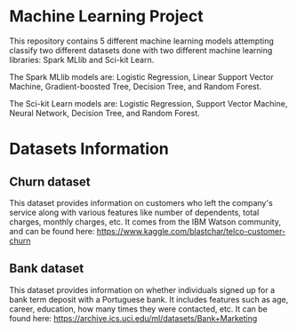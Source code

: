 # Machine Learning Project
This repository contains 5 different machine learning models attempting classify two different datasets done with two different machine learning libraries: Spark MLlib and Sci-kit Learn. 

The Spark MLlib models are: Logistic Regression, Linear Support Vector Machine, Gradient-boosted Tree, Decision Tree, and Random Forest.

The Sci-kit Learn models are: Logistic Regression, Support Vector Machine, Neural Network, Decision Tree, and Random Forest.

# Datasets Information

## Churn dataset
This dataset provides information on customers who left the company's service along with various features like number of dependents, total charges,
monthly charges, etc. It comes from the IBM Watson community, and can be found here: https://www.kaggle.com/blastchar/telco-customer-churn

## Bank dataset
This dataset provides information on whether individuals signed up for a bank term deposit with a Portuguese bank. It includes features such as 
age, career, education, how many times they were contacted, etc. It can be found here: https://archive.ics.uci.edu/ml/datasets/Bank+Marketing
 
